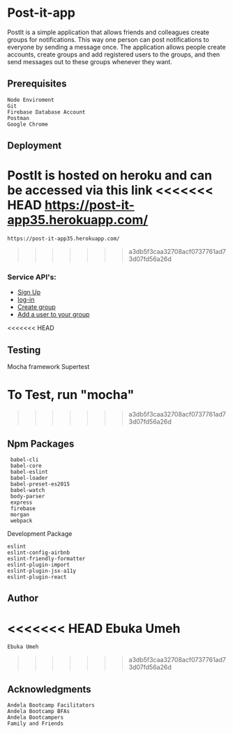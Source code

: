 # Post-it-app
PostIt is a simple application that allows friends and colleagues create groups for notifications. This way one person can post notifications to everyone by sending a message once. The application allows people create accounts, create groups and add registered users to the groups, and then send messages out to these groups whenever they want.


## Prerequisites
    Node Enviroment 
    Git 
    Firebase Database Account
    Postman
    Google Chrome


## Deployment
 PostIt is hosted on heroku and can be accessed via this link
<<<<<<< HEAD
      https://post-it-app35.herokuapp.com/
=======
    https://post-it-app35.herokuapp.com/
>>>>>>> a3db5f3caa32708acf0737761ad73d07fd56a26d



### Service API's:
  - <a href="https://post-it-app35.herokuapp.com/user/signup">Sign Up</a>
  - <a href="https://post-it-app35.herokuapp.com/user/signin">log-in</a>
  - <a href="https://post-it-app35.herokuapp.com/group">Create group</a>
  - <a href="https://post-it-app35.herokuapp.com/group/:groupID/:user">Add a user to your group</a>
   
   
<<<<<<< HEAD
## Testing 
  Mocha framework
  Supertest 

  To Test, run "mocha"
=======
   
>>>>>>> a3db5f3caa32708acf0737761ad73d07fd56a26d
   


## Npm Packages
     babel-cli
     babel-core
     babel-eslint
     babel-loader
     babel-preset-es2015
     babel-watch
     body-parser
     express
     firebase
     morgan
     webpack

   Development Package

    eslint
    eslint-config-airbnb
    eslint-friendly-formatter
    eslint-plugin-import
    eslint-plugin-jsx-a11y
    eslint-plugin-react
 
## Author
<<<<<<< HEAD
  Ebuka Umeh
=======
	Ebuka Umeh
>>>>>>> a3db5f3caa32708acf0737761ad73d07fd56a26d

## Acknowledgments
    Andela Bootcamp Facilitators
    Andela Bootcamp BFAs
    Andela Bootcampers
    Family and Friends

